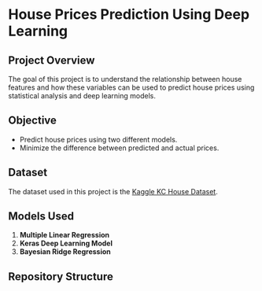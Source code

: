 # House Prices Prediction Using Deep Learning

## Project Overview

The goal of this project is to understand the relationship between house features and how these variables can be used to predict house prices using statistical analysis and deep learning models.

## Objective

- Predict house prices using two different models.
- Minimize the difference between predicted and actual prices.

## Dataset

The dataset used in this project is the [Kaggle KC House Dataset](https://www.kaggle.com/harlfoxem/housesalesprediction).

## Models Used

1. **Multiple Linear Regression**
2. **Keras Deep Learning Model**
3. **Bayesian Ridge Regression**

## Repository Structure

